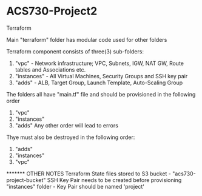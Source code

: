 # ACS730-Project2

Terraform

Main "terraform" folder has modular code used for other folders

Terraform component consists of three(3) sub-folders:
1. "vpc" - Network infrastructure; VPC, Subnets, IGW, NAT GW, Route tables and Associations etc.
2. "instances" - All Virtual Machines, Security Groups and SSH key pair
3. "adds" - ALB, Target Group, Launch Template, Auto-Scaling Group

The folders all have "main.tf" file and should be provisioned in the following order
1. "vpc"
2. "instances"
3. "adds"
Any other order will lead to errors

Thye must also be destroyed in the following order:
1. "adds"
2. "instances"
3. "vpc"

******* OTHER NOTES
Terraform State files stored to S3 bucket - "acs730-project-bucket"
SSH Key Pair needs to be created before provisioning "instances" folder - Key Pair should be named 'project'

